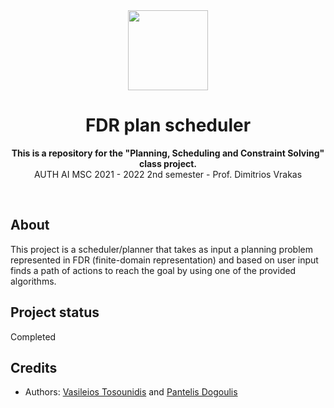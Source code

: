 <div align="center"><img src="https://www.auth.gr/wp-content/uploads/LogoAUTH72ppi.png" width="128" height="128"></div>
<h1 align="center">FDR plan scheduler</h1>
<p align="center"><strong>This is a repository for the "Planning, Scheduling and Constraint Solving" class project.</strong>
<br>AUTH AI MSC 2021 - 2022 2nd semester - Prof. Dimitrios Vrakas</p>
<br/>
<h2>About</h2>
This project is a scheduler/planner that takes as input a planning problem represented in FDR (finite-domain representation) and based on user input finds a path of actions to reach the goal by using one of the provided algorithms.

<h2>Project status</h2>
Completed

<h2>Credits</h2>

- Authors: <a href="https://github.com/V4570" target="_blank">Vasileios Tosounidis</a> and <a href="https://github.com/dogoulis" target="_blank">Pantelis Dogoulis</a>
